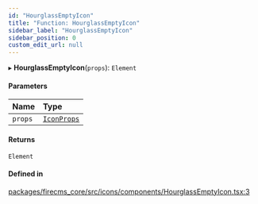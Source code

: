 ```yaml
---
id: "HourglassEmptyIcon"
title: "Function: HourglassEmptyIcon"
sidebar_label: "HourglassEmptyIcon"
sidebar_position: 0
custom_edit_url: null
---
```


▸ **HourglassEmptyIcon**(`props`): `Element`

#### Parameters

| Name | Type |
| :------ | :------ |
| `props` | [`IconProps`](../types/IconProps.md) |

#### Returns

`Element`

#### Defined in

[packages/firecms_core/src/icons/components/HourglassEmptyIcon.tsx:3](https://github.com/FireCMSco/firecms/blob/d45f3739/packages/firecms_core/src/icons/components/HourglassEmptyIcon.tsx#L3)
